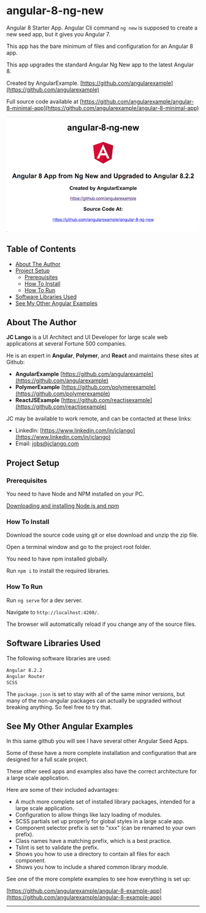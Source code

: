# angular-8-ng-new

Angular 8 Starter App. Angular Cli command ```ng new``` is supposed to create a new seed app, but it gives you Angular 7.

This app has the bare minimum of files and configuration for an Angular 8 app.

This app upgrades the standard Angular Ng New app to the latest Angular 8.

Created by AngularExample. [https://github.com/angularexample](https://github.com/angularexample)

Full source code available at [https://github.com/angularexample/angular-8-minimal-app](https://github.com/angularexample/angular-8-minimal-app)

![angular-8-ng-new-screen-shot](https://github.com/angularexample/angular-8-ng-new/blob/master/src/assets/images/angular-8-ng-new-screen-shot.png)

## Table of Contents
- [About The Author](#about-the-author)
- [Project Setup](#project-setup)
  * [Prerequisites](#prerequisites)
  * [How To Install](#how-to-install)
  * [How To Run](#how-to-run)
- [Software Libraries Used](#software-libraries-used)
- [See My Other Angular Examples](#see-my-other-angular-examples)

## About The Author

**JC Lango** is a UI Architect and UI Developer for large scale web applications at several Fortune 500 companies.

He is an expert in **Angular**, **Polymer**, and **React** and maintains these sites at Github:

* **AngularExample** [https://github.com/angularexample](https://github.com/angularexample)
* **PolymerExample** [https://github.com/polymerexample](https://github.com/polymerexample)
* **ReactJSExample** [https://github.com/reactjsexample](https://github.com/reactjsexample)

JC may be available to work remote, and can be contacted at these links:
 
* LinkedIn: [https://www.linkedin.com/in/jclango](https://www.linkedin.com/in/jclango)
* Email: [jobs@jclango.com](mailto:jobs@jclango.com)

## Project Setup

### Prerequisites

You need to have Node and NPM installed on your PC.

[Downloading and installing Node.js and npm](https://docs.npmjs.com/downloading-and-installing-node-js-and-npm)

### How To Install

Download the source code using git or else download and unzip the zip file.

Open a terminal window and go to the project root folder.

You need to have npm installed globally.

Run `npm i` to install the required libraries.

### How To Run

Run `ng serve` for a dev server.

Navigate to `http://localhost:4200/`.

The browser will automatically reload if you change any of the source files.

## Software Libraries Used

The following software libraries are used:
```text
Angular 8.2.2
Angular Router
SCSS
```

The ```package.json``` is set to stay with all of the same minor versions, but many of the non-angular packages can actually be upgraded without breaking anything.
So feel free to try that.

## See My Other Angular Examples

In this same github you will see I have several other Angular Seed Apps.

Some of these have a more complete installation and configuration that are designed for a full scale project.


These other seed apps and examples also have the correct architecture for a large scale application.

Here are some of their included advantages:

* A much more complete set of installed library packages, intended for a large scale application.
* Configuration to allow things like lazy loading of modules.
* SCSS partials set up properly for global styles in a large scale app.
* Component selector prefix is set to "xxx" (can be renamed to your own prefix).
* Class names have a matching prefix, which is a best practice. 
* Tslint is set to validate the prefix.
* Shows you how to use a directory to contain all files for each component.
* Shows you how to include a shared common library module.

See one of the more complete examples to see how everything is set up:

[https://github.com/angularexample/angular-8-example-app](https://github.com/angularexample/angular-8-example-app)

---
